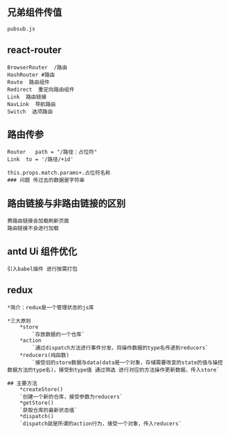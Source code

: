 ##

## 兄弟组件传值
    pubsub.js

## react-router
    BrowserRouter  /路由
    HashRouter #路由
    Route  路由组件
    Redirect  重定向路由组件
    Link  路由链接
    NavLink  导航路由
    Switch  选项路由

## 路由传参
    Router   path = "/路径：占位符"
    Link  to = '/路径/+id'

    this.props.match.params+.占位符名称
    ### 问题 传过去的数据是字符串
## 路由链接与非路由链接的区别
    费路由链接会加载刷新页面
    路由链接不会进行加载

## antd Ui 组件优化
    引入babel插件 进行按需打包

## redux
    *简介：redux是一个管理状态的js库

    *三大原则
        *store
            `存放数据的一个仓库`
        *action
            `通过dispatch方法进行事件分发，将操作数据的type名传递到reducers`
        *reducers(纯函数)
            `接受旧的store数据与data(data是一个对象，存储需要改变的state的值与操控数据方法的type名)，接受到type值 通过筛选 进行对应的方法操作更新数据，传入store`

    ## 主要方法
        *createStore()
        `创建一个新的仓库，接受参数为reducers`
        *getStore()
        `获取仓库的最新状态值`
        *dispatch()
        `dispatch就是所谓的action行为，接受一个对象，传入reducers`
        
